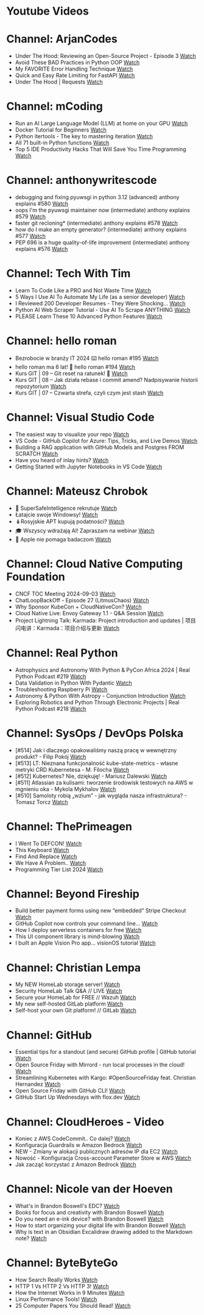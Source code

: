 
Youtube Videos
==============

# Channel: ArjanCodes
  
 - Under The Hood: Reviewing an Open-Source Project - Episode 3  [Watch](https://youtu.be/5uqZ6jAPTnY)  
 - Avoid These BAD Practices in Python OOP  [Watch](https://youtu.be/yFLY0SVutgM)  
 - My FAVORITE Error Handling Technique  [Watch](https://youtu.be/YA0Wq1rcs6U)  
 - Quick and Easy Rate Limiting for FastAPI  [Watch](https://youtu.be/pZunzLJ1qcQ)  
 - Under The Hood | Requests  [Watch](https://youtu.be/aOly5eEDXug)
# Channel: mCoding
  
 - Run an AI Large Language Model (LLM) at home on your GPU  [Watch](https://youtu.be/RejIVgfER-4)  
 - Docker Tutorial for Beginners  [Watch](https://youtu.be/b0HMimUb4f0)  
 - Python itertools - The key to mastering iteration  [Watch](https://youtu.be/1p7xa_BHYDs)  
 - All 71 built-in Python functions  [Watch](https://youtu.be/7Qu_KXc7xSI)  
 - Top 5 IDE Productivity Hacks That Will Save You Time Programming  [Watch](https://youtu.be/HBC7i1AbsyA)
# Channel: anthonywritescode
  
 - debugging and fixing pyuwsgi in python 3.12 (advanced) anthony explains #580  [Watch](https://youtu.be/Y4n2xCIF2Jg)  
 - oops I'm the pyuwsgi maintainer now (intermediate) anthony explains #579  [Watch](https://youtu.be/WILYaDNez4g)  
 - faster git recloning* (intermediate) anthony explains #578  [Watch](https://youtu.be/rLHNAiLv7r0)  
 - how do I make an empty generator? (intermediate) anthony explains #577  [Watch](https://youtu.be/b0mUqJc4a2g)  
 - PEP 696 is a huge quality-of-life improvement (intermediate) anthony explains #576  [Watch](https://youtu.be/NC3Bv104SQM)
# Channel: Tech With Tim
  
 - Learn To Code Like a PRO and Not Waste Time  [Watch](https://youtu.be/IIW4L-_5YCw)  
 - 5 Ways I Use AI To Automate My Life (as a senior developer)  [Watch](https://youtu.be/vU3GR5lrlLQ)  
 - I Reviewed 200 Developer Resumes - They Were Shocking...  [Watch](https://youtu.be/PxGLmDk55JU)  
 - Python AI Web Scraper Tutorial - Use AI To Scrape ANYTHING  [Watch](https://youtu.be/Oo8-nEuDBkk)  
 - PLEASE Learn These 10 Advanced Python Features  [Watch](https://youtu.be/6ViGc5NgdSw)
# Channel: hello roman
  
 - Bezrobocie w branży IT 2024 ⌨️ hello roman #195  [Watch](https://youtu.be/3A0h9uNj0Z4)  
 - hello roman ma 6 lat!  🎉  hello roman #194  [Watch](https://youtu.be/2VcweF4sVRE)  
 - Kurs GIT | 09 – Git reset na ratunek! 🛟  [Watch](https://youtu.be/vri36csppEY)  
 - Kurs GIT | 08 – Jak działa rebase i commit amend? Nadpisywanie historii repozytorium  [Watch](https://youtu.be/4GKI4Gz97TE)  
 - Kurs GIT | 07 – Czwarta strefa, czyli czym jest stash  [Watch](https://youtu.be/T9n2tF60cY0)
# Channel: Visual Studio Code
  
 - The easiest way to visualize your repo  [Watch](https://youtu.be/z5s41Qy8-Tc)  
 - VS Code - GitHub Copilot for Azure: Tips, Tricks, and Live Demos  [Watch](https://youtu.be/fvo5L2hSlGQ)  
 - Building a RAG application with GitHub Models and Postgres FROM SCRATCH  [Watch](https://youtu.be/NC4msKJ_Euo)  
 - Have you heard of inlay hints?  [Watch](https://youtu.be/tEr5FW8SspU)  
 - Getting Started with Jupyter Notebooks in VS Code  [Watch](https://youtu.be/suAkMeWJ1yE)
# Channel: Mateusz Chrobok
  
 - 💼 SuperSafeIntelligence rekrutuje  [Watch](https://youtu.be/gL6KjOIlfwE)  
 - Łatajcie swoje Windowsy!  [Watch](https://youtu.be/uHYgX-jXprE)  
 - 🪆Rosyjskie APT kupują podatności?  [Watch](https://youtu.be/tQLUBaKQNV4)  
 - 🎓 Wszyscy wdrażają AI! Zapraszam na webinar  [Watch](https://youtu.be/5-Dn3CSCE9o)  
 - 🍎 Apple nie pomaga badaczom  [Watch](https://youtu.be/iRXBJ5Z5DbM)
# Channel: Cloud Native Computing Foundation
  
 - CNCF TOC Meeting 2024-09-03  [Watch](https://youtu.be/hBGOUY2yFcY)  
 - ChatLoopBackOff - Episode 27 (LitmusChaos)  [Watch](https://youtu.be/OEmpRI6XtGc)  
 - Why Sponsor KubeCon + CloudNativeCon?  [Watch](https://youtu.be/oN-YzvEkOOA)  
 - Cloud Native Live: Envoy Gateway 1.1 - Q&A Session  [Watch](https://youtu.be/K8-Ykp1CYmw)  
 - Project Lightning Talk: Karmada: Project introduction and updates | 项目闪电讲：Karmada：项目介绍与更新  [Watch](https://youtu.be/yva8cp67eJ0)
# Channel: Real Python
  
 - Astrophysics and Astronomy With Python & PyCon Africa 2024 | Real Python Podcast #219  [Watch](https://youtu.be/bqDo2yqlb2c)  
 - Data Validation in Python With Pydantic  [Watch](https://youtu.be/ySCtmCTm1lE)  
 - Troubleshooting  Raspberry Pi  [Watch](https://youtu.be/eHfckE1k3N0)  
 - Astronomy & Python With Astropy - Conjunction Introduction  [Watch](https://youtu.be/tII7IpFCdfk)  
 - Exploring Robotics and Python Through Electronic Projects | Real Python Podcast #218  [Watch](https://youtu.be/S7-bVABAoZE)
# Channel: SysOps / DevOps Polska
  
 - [#514] Jak i dlaczego opakowaliśmy naszą pracę w wewnętrzny produkt? - Filip Pokój  [Watch](https://youtu.be/VVnM_PocGiA)  
 - [#513] LT: Nieznana funkcjonalność kube-state-metrics - własne metryki CRD Kubernetesa - M. Filocha  [Watch](https://youtu.be/vdciuvIGRm0)  
 - [#512] Kubernetes? Nie, dziękuję! - Mariusz Dalewski  [Watch](https://youtu.be/hdf4a7ckTYs)  
 - [#511] Atlassian za kulisami: tworzenie środowisk testowych na AWS w mgnieniu oka - Mykola Mykhalov  [Watch](https://youtu.be/V53C-FrcIWk)  
 - [#510] Samoloty robią „wzium” - jak wygląda nasza infrastruktura? - Tomasz Torcz  [Watch](https://youtu.be/Y_6849qBioI)
# Channel: ThePrimeagen
  
 - I Went To DEFCON!  [Watch](https://youtu.be/GwcFxTuMYmU)  
 - This Keyboard  [Watch](https://youtu.be/dhuX9t2j5Hc)  
 - Find And Replace  [Watch](https://youtu.be/v2a6Nv7RSd0)  
 - We Have A Problem..  [Watch](https://youtu.be/1-0r90bm6CE)  
 - Programming Tier List 2024  [Watch](https://youtu.be/c3yRbrYIUeo)
# Channel: Beyond Fireship
  
 - Build better payment forms using new “embedded” Stripe Checkout  [Watch](https://youtu.be/7WFXl4-aCxs)  
 - GitHub Copilot now controls your command line...  [Watch](https://youtu.be/P8MfgV9us4o)  
 - How I deploy serverless containers for free  [Watch](https://youtu.be/cw34KMPSt4k)  
 - This UI component library is mind-blowing  [Watch](https://youtu.be/RPa3_AD1_Vs)  
 - I built an Apple Vision Pro app... visionOS tutorial  [Watch](https://youtu.be/_xfZIr5sDLw)
# Channel: Christian Lempa
  
 - My NEW HomeLab storage server!  [Watch](https://youtu.be/HriJkdgNlKs)  
 - Security HomeLab Talk Q&A // LIVE  [Watch](https://youtu.be/Xufa5nrd4SA)  
 - Secure your HomeLab for FREE // Wazuh  [Watch](https://youtu.be/RjvKn0Q3rgg)  
 - My new self-hosted GitLab platform  [Watch](https://youtu.be/_BigjMxh7Xs)  
 - Self-host your own Git platform! // GitLab  [Watch](https://youtu.be/qoqtSihN1kU)
# Channel: GitHub
  
 - Essential tips for a standout (and secure) GitHub profile | GitHub tutorial  [Watch](https://youtu.be/T_PKBNImooA)  
 - Open Source Friday with Mirrord - run local processes in the cloud!  [Watch](https://youtu.be/n4SG9r3u-Tk)  
 - Streamlining Kubernetes with Kargo: #OpenSourceFriday feat. Christian Hernandez  [Watch](https://youtu.be/vQ8coBb-3eE)  
 - Open Source Friday with GitHub CLI!  [Watch](https://youtu.be/0G9DP0oa9i0)  
 - GitHub Start Up Wednesdays with flox.dev  [Watch](https://youtu.be/-HSAdZboK-8)
# Channel: CloudHeroes - Video
  
 - Koniec z AWS CodeCommit.. Co dalej?  [Watch](https://youtu.be/fkggBFBDOVk)  
 - Konfiguracja Guardrails w Amazon Bedrock  [Watch](https://youtu.be/mVQrBKucLGM)  
 - NEW - Zmiany w alokacji publicznych adresów IP dla EC2  [Watch](https://youtu.be/ltZzJRP3Wxg)  
 - Nowość - Konfiguracja Cross-account Parameter Store w AWS  [Watch](https://youtu.be/6kvGgv9vIgQ)  
 - Jak zacząć korzystać z Amazon Bedrock  [Watch](https://youtu.be/DZa3mpKslD8)
# Channel: Nicole van der Hoeven
  
 - What's in Brandon Boswell's EDC?  [Watch](https://youtu.be/Noswl0jCA4k)  
 - Books for focus and creativity with Brandon Boswell  [Watch](https://youtu.be/Ugc4U8Rx7RM)  
 - Do you need an e-ink device? with Brandon Boswell  [Watch](https://youtu.be/uUKPV6mWMFM)  
 - How to start organizing your digital life with Brandon Boswell  [Watch](https://youtu.be/Ykhyw3T3ICU)  
 - Why is text in an Obsidian Excalidraw drawing added to the Markdown note?  [Watch](https://youtu.be/HG5IuDIWHgY)
# Channel: ByteByteGo
  
 - How Search Really Works  [Watch](https://youtu.be/TByRaraQqW4)  
 - HTTP 1 Vs HTTP 2 Vs HTTP 3!  [Watch](https://youtu.be/UMwQjFzTQXw)  
 - How the Internet Works in 9 Minutes  [Watch](https://youtu.be/sMHzfigUxz4)  
 - Linux Performance Tools!  [Watch](https://youtu.be/iJ_eIsA5E1U)  
 - 25 Computer Papers You Should Read!  [Watch](https://youtu.be/_kynGl5hr9U)